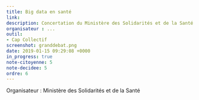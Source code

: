 ```yaml
---
title: Big data en santé
link: 
description: Concertation du Ministère des Solidarités et de la Santé
organisateur : ...
outil:
- Cap Collectif
screenshot: granddebat.png
date: 2019-01-15 09:29:08 +0000
in_progress: true
note-citoyenne: 5
note-decidee: 5
ordre: 6
---
```


Organisateur : Ministère des Solidarités et de la Santé

